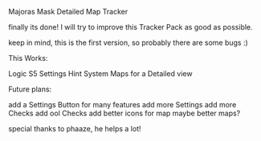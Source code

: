 Majoras Mask Detailed Map Tracker

finally its done! 
I will try to improve this Tracker Pack as good as possible. 

keep in mind, this is the first version, so probably there are some bugs :)

This Works:

Logic S5 Settings
Hint System
Maps for a Detailed view


Future plans:

add a Settings Button for many features
add more Settings
add more Checks
add ool Checks
add better icons for map maybe better maps?


special thanks to phaaze, he helps a lot! 
